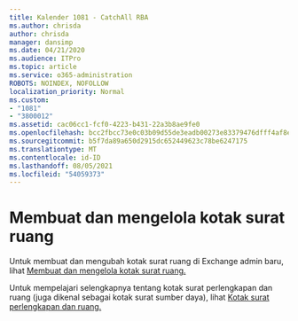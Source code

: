 ```yaml
---
title: Kalender 1081 - CatchAll RBA
ms.author: chrisda
author: chrisda
manager: dansimp
ms.date: 04/21/2020
ms.audience: ITPro
ms.topic: article
ms.service: o365-administration
ROBOTS: NOINDEX, NOFOLLOW
localization_priority: Normal
ms.custom:
- "1081"
- "3800012"
ms.assetid: cac06cc1-fcf0-4223-b431-22a3b8ae9fe0
ms.openlocfilehash: bcc2fbcc73e0c03b09d55de3eadb00273e83379476dfff4af8e2c758c91230d5
ms.sourcegitcommit: b5f7da89a650d2915dc652449623c78be6247175
ms.translationtype: MT
ms.contentlocale: id-ID
ms.lasthandoff: 08/05/2021
ms.locfileid: "54059373"
---
```

# <a name="create-and-manage-room-mailboxes"></a>Membuat dan mengelola kotak surat ruang

Untuk membuat dan mengubah kotak surat ruang di Exchange admin baru, lihat [Membuat dan mengelola kotak surat ruang.](https://docs.microsoft.com/Exchange/recipients/room-mailboxes)

Untuk mempelajari selengkapnya tentang kotak surat perlengkapan dan ruang (juga dikenal sebagai kotak surat sumber daya), lihat [Kotak surat perlengkapan dan ruang.](https://docs.microsoft.com/microsoft-365/admin/manage/room-and-equipment-mailboxes)
